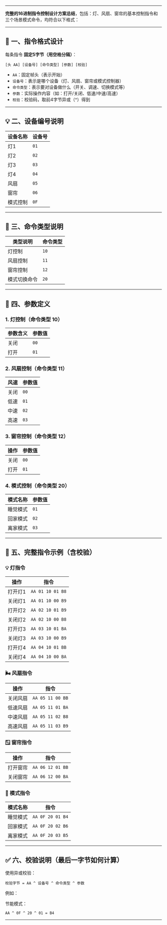 ------

**完整的16进制指令控制设计方案总结**，包括：灯、风扇、窗帘的基本控制指令和三个场景模式命令，均符合以下格式：

------

## 📐 一、指令格式设计

每条指令 **固定5字节（用空格分隔）**：

```
[头 AA] [设备号] [命令类型] [参数] [校验]
```

- `AA`：固定帧头（表示开始）
- `设备号`：表示是哪个设备（灯、风扇、窗帘或模式控制器）
- `命令类型`：表示要对设备做什么（开关、调速、切换模式等）
- `参数`：实际操作内容（如：打开/关闭、低速/中速/高速）
- `校验`：校验码，取前4字节异或（^）得到

------

## 💡 二、设备编号说明

| 设备名称 | 设备号 |
| -------- | ------ |
| 灯1      | `01`   |
| 灯2      | `02`   |
| 灯3      | `03`   |
| 灯4      | `04`   |
| 风扇     | `05`   |
| 窗帘     | `06`   |
| 模式控制 | `0F`   |

------

## 🔧 三、命令类型说明

| 类型说明     | 命令类型 |
| ------------ | -------- |
| 灯控制       | `10`     |
| 风扇控制     | `11`     |
| 窗帘控制     | `12`     |
| 模式切换命令 | `20`     |

------

## 🧱 四、参数定义

### 1. 灯控制（命令类型 10）

| 参数含义 | 参数值 |
| -------- | ------ |
| 关闭     | `00`   |
| 打开     | `01`   |

### 2. 风扇控制（命令类型 11）

| 风速 | 参数值 |
| ---- | ------ |
| 关闭 | `00`   |
| 低速 | `01`   |
| 中速 | `02`   |
| 高速 | `03`   |

### 3. 窗帘控制（命令类型 12）

| 操作 | 参数值 |
| ---- | ------ |
| 关闭 | `00`   |
| 打开 | `01`   |

### 4. 模式控制（命令类型 20）

| 模式名称 | 参数值 |
| -------- | ------ |
| 睡觉模式 | `01`   |
| 回家模式 | `02`   |
| 离家模式 | `03`   |

------

## 🧾 五、完整指令示例（含校验）

### 💡 灯指令

| 操作    | 指令             |
| ------- | ---------------- |
| 打开灯1 | `AA 01 10 01 B8` |
| 关闭灯1 | `AA 01 10 00 B9` |
| 打开灯2 | `AA 02 10 01 B9` |
| 关闭灯2 | `AA 02 10 00 B8` |
| 打开灯3 | `AA 03 10 01 BA` |
| 关闭灯3 | `AA 03 10 00 B9` |
| 打开灯4 | `AA 04 10 01 BB` |
| 关闭灯4 | `AA 04 10 00 BA` |

### 🌬️ 风扇指令

| 操作     | 指令             |
| -------- | ---------------- |
| 关闭风扇 | `AA 05 11 00 BB` |
| 低速风扇 | `AA 05 11 01 BA` |
| 中速风扇 | `AA 05 11 02 B8` |
| 高速风扇 | `AA 05 11 03 B9` |

### 🪟 窗帘指令

| 操作     | 指令             |
| -------- | ---------------- |
| 打开窗帘 | `AA 06 12 01 BB` |
| 关闭窗帘 | `AA 06 12 00 BA` |

### 🔄 模式指令

| 模式名称 | 指令             |
| -------- | ---------------- |
| 睡觉模式 | `AA 0F 20 01 B4` |
| 回家模式 | `AA 0F 20 02 B6` |
| 离家模式 | `AA 0F 20 03 B5` |

------

## ✅ 六、校验说明（最后一字节如何计算）

使用异或校验：

```
校验字节 = AA ^ 设备号 ^ 命令类型 ^ 参数
```

例如：

节能模式：

```
AA ^ 0F ^ 20 ^ 01 = B4
```

------

